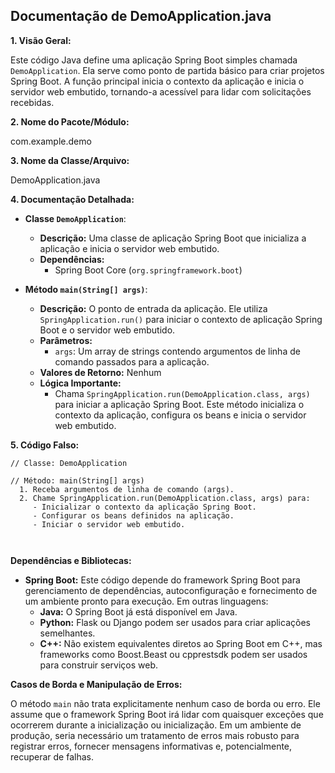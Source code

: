 ## Documentação de DemoApplication.java

**1. Visão Geral:**

Este código Java define uma aplicação Spring Boot simples chamada `DemoApplication`. Ela serve como ponto de partida básico para criar projetos Spring Boot. A função principal inicia o contexto da aplicação e inicia o servidor web embutido, tornando-a acessível para lidar com solicitações recebidas.

**2. Nome do Pacote/Módulo:**

com.example.demo

**3. Nome da Classe/Arquivo:**

DemoApplication.java

**4. Documentação Detalhada:**

* **Classe `DemoApplication`**:
    - **Descrição:** Uma classe de aplicação Spring Boot que inicializa a aplicação e inicia o servidor web embutido.
    - **Dependências:** 
        - Spring Boot Core (`org.springframework.boot`)


* **Método `main(String[] args)`**:
    - **Descrição:** O ponto de entrada da aplicação. Ele utiliza `SpringApplication.run()` para iniciar o contexto de aplicação Spring Boot e o servidor web embutido.
    - **Parâmetros:** 
        - `args`: Um array de strings contendo argumentos de linha de comando passados para a aplicação.
    - **Valores de Retorno:** Nenhum
    - **Lógica Importante:**
        - Chama `SpringApplication.run(DemoApplication.class, args)` para iniciar a aplicação Spring Boot. Este método inicializa o contexto da aplicação, configura os beans e inicia o servidor web embutido.

**5. Código Falso:**



```
// Classe: DemoApplication

// Método: main(String[] args)
  1. Receba argumentos de linha de comando (args).
  2. Chame SpringApplication.run(DemoApplication.class, args) para:
     - Inicializar o contexto da aplicação Spring Boot.
     - Configurar os beans definidos na aplicação.
     - Iniciar o servidor web embutido. 



```

**Dependências e Bibliotecas:**

* **Spring Boot:** Este código depende do framework Spring Boot para gerenciamento de dependências, autoconfiguração e fornecimento de um ambiente pronto para execução. Em outras linguagens:
    - **Java:** O Spring Boot já está disponível em Java.
    - **Python:** Flask ou Django podem ser usados para criar aplicações semelhantes.
    - **C++:** Não existem equivalentes diretos ao Spring Boot em C++, mas frameworks como Boost.Beast ou cpprestsdk podem ser usados para construir serviços web.



**Casos de Borda e Manipulação de Erros:**

O método `main` não trata explicitamente nenhum caso de borda ou erro. Ele assume que o framework Spring Boot irá lidar com quaisquer exceções que ocorrerem durante a inicialização ou inicialização. Em um ambiente de produção, seria necessário um tratamento de erros mais robusto para registrar erros, fornecer mensagens informativas e, potencialmente, recuperar de falhas.